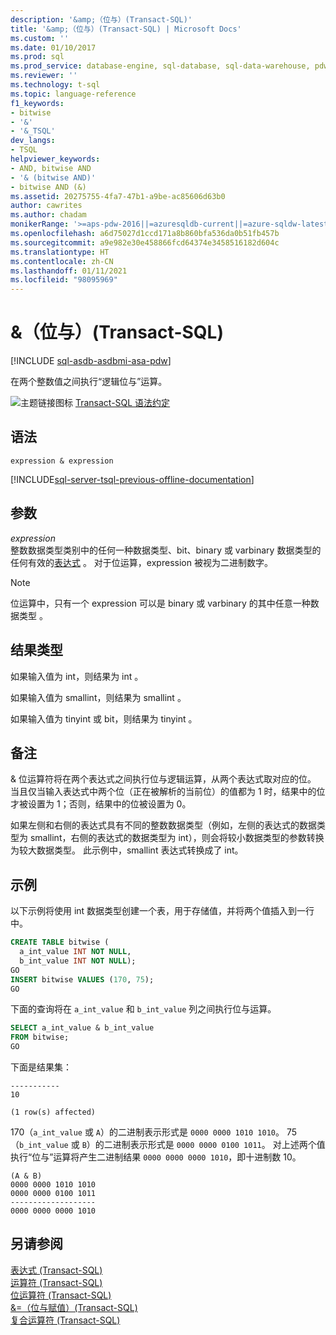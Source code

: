 ```yaml
---
description: '&amp;（位与）(Transact-SQL)'
title: '&amp;（位与）(Transact-SQL) | Microsoft Docs'
ms.custom: ''
ms.date: 01/10/2017
ms.prod: sql
ms.prod_service: database-engine, sql-database, sql-data-warehouse, pdw
ms.reviewer: ''
ms.technology: t-sql
ms.topic: language-reference
f1_keywords:
- bitwise
- '&'
- '&_TSQL'
dev_langs:
- TSQL
helpviewer_keywords:
- AND, bitwise AND
- '& (bitwise AND)'
- bitwise AND (&)
ms.assetid: 20275755-4fa7-47b1-a9be-ac85606d63b0
author: cawrites
ms.author: chadam
monikerRange: '>=aps-pdw-2016||=azuresqldb-current||=azure-sqldw-latest||>=sql-server-2016||>=sql-server-linux-2017||=azuresqldb-mi-current'
ms.openlocfilehash: a6d75027d1ccd171a8b860bfa536da0b51fb457b
ms.sourcegitcommit: a9e982e30e458866fcd64374e3458516182d604c
ms.translationtype: HT
ms.contentlocale: zh-CN
ms.lasthandoff: 01/11/2021
ms.locfileid: "98095969"
---
```

# <a name="amp-bitwise-and-transact-sql"></a>&amp;（位与）(Transact-SQL)
[!INCLUDE [sql-asdb-asdbmi-asa-pdw](../../includes/applies-to-version/sql-asdb-asdbmi-asa-pdw.md)]

  在两个整数值之间执行“逻辑位与”运算。  
  
 ![主题链接图标](../../database-engine/configure-windows/media/topic-link.gif "“主题链接”图标") [Transact-SQL 语法约定](../../t-sql/language-elements/transact-sql-syntax-conventions-transact-sql.md)  
  
## <a name="syntax"></a>语法  
  
```syntaxsql
expression & expression  
```  
  
[!INCLUDE[sql-server-tsql-previous-offline-documentation](../../includes/sql-server-tsql-previous-offline-documentation.md)]

## <a name="arguments"></a>参数
 *expression*  
 整数数据类型类别中的任何一种数据类型、bit、binary 或 varbinary 数据类型的任何有效的[表达式](../../t-sql/language-elements/expressions-transact-sql.md)  。 对于位运算，expression 被视为二进制数字。  
  
> [!NOTE]  
>  位运算中，只有一个 expression 可以是 binary 或 varbinary 的其中任意一种数据类型 。  
  
## <a name="result-types"></a>结果类型  
 如果输入值为 int，则结果为 int 。  
  
 如果输入值为 smallint，则结果为 smallint 。  
  
 如果输入值为 tinyint 或 bit，则结果为 tinyint  。  
  
## <a name="remarks"></a>备注  
 & 位运算符将在两个表达式之间执行位与逻辑运算，从两个表达式取对应的位。 当且仅当输入表达式中两个位（正在被解析的当前位）的值都为 1 时，结果中的位才被设置为 1；否则，结果中的位被设置为 0。  
  
 如果左侧和右侧的表达式具有不同的整数数据类型（例如，左侧的表达式的数据类型为 smallint，右侧的表达式的数据类型为 int），则会将较小数据类型的参数转换为较大数据类型。 此示例中，smallint 表达式转换成了 int。  
  
## <a name="examples"></a>示例  
 以下示例将使用 int 数据类型创建一个表，用于存储值，并将两个值插入到一行中。  
  
```sql
CREATE TABLE bitwise (   
  a_int_value INT NOT NULL,  
  b_int_value INT NOT NULL);  
GO  
INSERT bitwise VALUES (170, 75);  
GO  
```  
  
 下面的查询将在 `a_int_value` 和 `b_int_value` 列之间执行位与运算。  
  
```sql  
SELECT a_int_value & b_int_value  
FROM bitwise;  
GO  
```  
  
 下面是结果集：  
  
```  
-----------   
10            
  
(1 row(s) affected)  
```  
  
 170（`a_int_value` 或 `A`）的二进制表示形式是 `0000 0000 1010 1010`。 75（`b_int_value` 或 `B`）的二进制表示形式是 `0000 0000 0100 1011`。 对上述两个值执行“位与”运算将产生二进制结果 `0000 0000 0000 1010`，即十进制数 10。  
  
```  
(A & B)  
0000 0000 1010 1010  
0000 0000 0100 1011  
-------------------  
0000 0000 0000 1010  
```  
  
  
## <a name="see-also"></a>另请参阅  
 [表达式 (Transact-SQL)](../../t-sql/language-elements/expressions-transact-sql.md)   
 [运算符 (Transact-SQL)](../../t-sql/language-elements/operators-transact-sql.md)   
 [位运算符 (Transact-SQL)](../../t-sql/language-elements/bitwise-operators-transact-sql.md)   
 [&=（位与赋值）(Transact-SQL)](../../t-sql/language-elements/bitwise-and-equals-transact-sql.md)   
 [复合运算符 (Transact-SQL)](../../t-sql/language-elements/compound-operators-transact-sql.md)  
  
  


